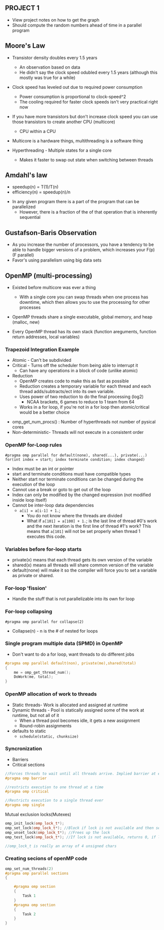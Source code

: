 ## PROJECT 1

- View project notes on how to get the graph
- Should compute the random numbers ahead of time in a parallel program

## Moore's Law

- Transistor density doubles every 1.5 years

  - An observation based on data
  - He didn't say the clock speed odubled every 1.5 years (although this mostly was true for a while)

- Clock speed has leveled out due to required power consumption

  - Power consumption is proportional to clock-speed^2
  - The cooling required for faster clock speeds isn't very practical right now

- If you have more transistors but don't increase clock speed you can use those transistors to create another CPU (multicore)

  - CPU within a CPU

- Multicore is a hardware things, multithreading is a software thing

- Hyperthreading - Multiple states for a single core
  - Makes it faster to swap out state when switching between threads

## Amdahl's law

- speedup(n) = T(1)/T(n)
- efficiency(n) = speedup(n)/n

* In any given program there is a part of the program that can be parallelized
  - However, there is a fraction of the of that operation that is inherently sequential

## Gustafson-Baris Observation

- As you increase the number of processors, you have a tendency to be able to handle bigger versions of a problem, which increases your F(p) (F parallel)
- Favor's using parallelism using big data sets

## OpenMP (multi-processing)

- Existed before multicore was ever a thing

  - With a single core you can swap threads when one process has downtime, which then allows you to use the processing for other processes

- OpenMP threads share a single executable, global memory, and heap (malloc, new)
- Every OpenMP thread has its own stack (function areguments, function return addresses, local variables)

### Trapezoid Integration Example

- Atomic - Can't be subdivided
- Critical - Turns off the scheduler from being able to interrupt it
  - Can have any operations in a block of code (unlike atomic)
- Reduction
  - OpenMP creates code to make this as fast as possible
  - Reduction creates a temporary variable for each thread and each thread adds/subtracts/ect into its own variable.
  - Uses power of two reduction to do the final processing (log2)
    - NCAA brackets, 6 games to reduce to 1 team from 64
  - Works in a for loop, if you're not in a for loop then atomic/critical would be a better choice

* omp_get_num_procs() : Number of hyperthreads not number of pysical cores
* Non-deterministic- Threads will not execute in a consistent order

### OpenMP for-Loop rules

```
#pragma omp parallel for default(none), shared(...), private(...)
for(int index = start; index terminate condition; index changed)
```

- Index must be an int or pointer
- start and terminate conditions must have compatible types
- Neither start nor terminate conditions can be changed during the execution of the loop
- Cannot use a break or goto to get out of the loop
- Index can only be modified by the changed expression (not modified inside loop itself)
- Cannot be inter-loop data dependencies
  - `a[i] = a[i-1] + 1.`;
    - You do not know where the threads are divided
    - What if `a[101] = a[100] + 1.`; is the last line of thread #0's work and the next iteration is the first line of thread #1's work? This means that `a[101]` will not be set properly when thread 1 executes this code.

### Variables before for-loop starts

- private(x) means that each thread gets its own version of the variable
- shared(x) means all threads will share common version of the variable
- default(none) will make it so the compiler will force you to set a variable as private or shared.

### For-loop 'fission'

- Handle the stuff that is not parallelizable into its own for loop

### For-loop collapsing

```
#pragma omp parallel for collapse(2)
```

- Collapse(n) - n is the # of nested for loops

### Single program multiple data (SPMD) in OpenMP

- Don't want to do a for loop, want threads to do different jobs

```c++
#pragma omp parallel default(non), private(me),shared(total)
{
    me = omp_get_thread_num();
    DoWork(me, total);
}
```

### OpenMP allocation of work to threads

- Static threads- Work is allocated and assigned at runtime
- Dynamic threads - Pool is statically assigned some of the work at runtime, but not all of it
  - When a thread pool becomes idle, it gets a new assignment
  - Round-robin assignments
- defaults to static
  - `schedule(static, chunksize)`

### Syncronization

- Barriers
- Critical sections

```c++
//Forces threads to wait until all threads arrive. Implied barrier at end of for loop
#pragma omp barrier

//restricts execution to one thread at a time
#pragma omp critical

//Restricts execution to a single thread ever
#pragma omp single
```

Mutual exclusion locks(Mutexes)

```c++
omp_init_lock(omp_lock_t*);
omp_set_lock(omp_lock_t*); //Block if lock is not available and then set when it is
omp_unset_lock(omp_lock_t*); //Frees up the lock
omp_test_lock(omp_lock_t*); //If lock is not available, returns 0, if lock is available, sets it and return !0

//omp_lock_t is really an array of 4 unsigned chars
```

### Creating secions of openMP code

```c++
omp_set_num_threads(2)
#pragma omp parallel sections
{

    #pragma omp section
    {
        Task 1
    }
    #pragma omp section
    {
        Task 2
    }
}
```
